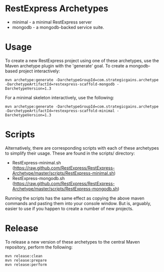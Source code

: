 RestExpress Archetypes
======================

* minimal - a minimal RestExpress server
* mongodb - a mongodb-backed service suite.

Usage
=====
To create a new RestExpress project using one of these archetypes, use the Maven archetype plugin with the 'generate' goal.  To create a mongodb-based project interactively:

```
mvn archetype:generate -DarchetypeGroupId=com.strategicgains.archetype -DarchetypeArtifactId=restexpress-scaffold-mongodb -DarchetypeVersion=1.3
```

For a minimal skeleton interactively, use the following:
```
mvn archetype:generate -DarchetypeGroupId=com.strategicgains.archetype -DarchetypeArtifactId=restexpress-scaffold-minimal -DarchetypeVersion=1.3
```

Scripts
=======
Alternatively, there are corresponding scripts with each of these archetypes to simplify their usage.  These are found in the scripts/ directory:

* RestExpress-minimal.sh (https://raw.github.com/RestExpress/RestExpress-Archetype/master/scripts/RestExpress-minimal.sh)
* RestExpress-mongodb.sh (https://raw.github.com/RestExpress/RestExpress-Archetype/master/scripts/RestExpress-mongodb.sh)

Running the scripts has the same effect as copying the above maven commands and pasting them into your console window.  But is, arguably, easier to use if you happen to create a number of new projects.

Release
=======
To release a new version of these archetypes to the central Maven repository, perform the following:
```
mvn release:clean
mvn release:prepare
mvn release:perform
```
